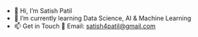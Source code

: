 - 👋 Hi, I’m Satish Patil
- 🌱 I’m currently learning Data Science, AI & Machine Learning
- 📫 Get in Touch
         📧 Email: satish4patil@gmail.com
